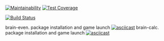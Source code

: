 [![Maintainability](https://api.codeclimate.com/v1/badges/a4466a25feeafa74d822/maintainability)](https://codeclimate.com/github/baseven/project-lvl1-s438/maintainability)
[![Test Coverage](https://api.codeclimate.com/v1/badges/a4466a25feeafa74d822/test_coverage)](https://codeclimate.com/github/baseven/project-lvl1-s438/test_coverage)

[![Build Status](https://travis-ci.com/baseven/project-lvl1-s438.svg?branch=master)](https://travis-ci.com/baseven/project-lvl1-s438)

brain-even. package installation and game launch
[![asciicast](https://asciinema.org/a/AaWtd5LSUSd7POU4FhdtXrGbC.svg)](https://asciinema.org/a/AaWtd5LSUSd7POU4FhdtXrGbC)
brain-calc. package installation and game launch
[![asciicast](https://asciinema.org/a/7TxnVTtodwWNZdIXo5gA67TBg.svg)](https://asciinema.org/a/7TxnVTtodwWNZdIXo5gA67TBg)
